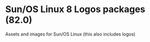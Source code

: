 # Sun/OS Linux 8 Logos packages (82.0)
Assets and images for Sun/OS Linux (this also includes logos)
